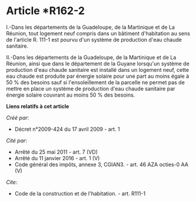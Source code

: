 # Article *R162-2

I.-Dans les départements de la Guadeloupe, de la Martinique et de La Réunion, tout logement neuf compris dans un bâtiment
d'habitation au sens de l'article R. 111-1 est pourvu d'un système de production d'eau chaude sanitaire. 

II.-Dans les départements de la Guadeloupe, de la Martinique et de La Réunion, ainsi que dans le département de la Guyane
lorsqu'un système de production d'eau chaude sanitaire est installé dans un logement neuf, cette eau chaude est produite par
énergie solaire pour une part au moins égale à 50 % des besoins sauf si l'ensoleillement de la parcelle ne permet pas de
mettre en place un système de production d'eau chaude sanitaire par énergie solaire couvrant au moins 50 % des besoins.

**Liens relatifs à cet article**

_Créé par_:

  - Décret n°2009-424 du 17 avril 2009 - art. 1

_Cité par_:

  - Arrêté du 25 mai 2011 - art. 7 (VD)
  - Arrêté du 11 janvier 2016 - art. 1 (V)
  - Code général des impôts, annexe 3, CGIAN3. - art. 46 AZA octies-0 AA (V)

_Cite_:

  - Code de la construction et de l'habitation. - art. R111-1
